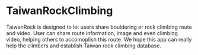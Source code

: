 # TaiwanRockClimbing
TaiwanRock is designed to let users share bouldering or rock climbing route and video.
User can share route information, image and even climbing video, helping others to accomoplish this route.
We hope this app can really help the climbers and establish Taiwan rock climbing database.
